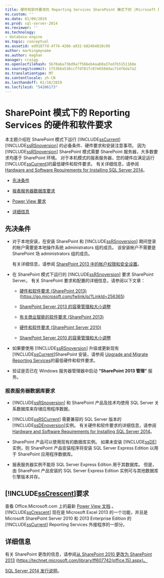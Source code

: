 ```yaml
---
title: 硬件和软件要求的 Reporting Services SharePoint 模式下的 |Microsoft Docs
ms.custom: ''
ms.date: 01/09/2019
ms.prod: sql-server-2014
ms.reviewer: ''
ms.technology:
- database-engine
ms.topic: conceptual
ms.assetid: ed91877d-4f74-4266-a932-b824b4810c99
author: markingmyname
ms.author: maghan
manager: craigg
ms.openlocfilehash: 5b70a6a736d9a7f566eb4aa60a37ed7b5151168e
ms.sourcegitcommit: 1f53b6a536ccffd701fc87e658ddac714f6da7a2
ms.translationtype: MT
ms.contentlocale: zh-CN
ms.lasthandoff: 01/10/2019
ms.locfileid: "54206173"
---
```

# <a name="hardware-and-software-requirements-for-reporting-services-in-sharepoint-mode"></a>SharePoint 模式下的 Reporting Services 的硬件和软件要求

  本主题介绍在 SharePoint 模式下运行 [!INCLUDE[ssCurrent](../../includes/sscurrent-md.md)] [!INCLUDE[ssRSnoversion](../../includes/ssrsnoversion-md.md)] 的必备条件、硬件要求和安装注意事项。 因为 [!INCLUDE[ssRSnoversion](../../includes/ssrsnoversion-md.md)] SharePoint 模式需要 SharePoint 服务器，大多数要求均基于 SharePoint 环境。 对于本机模式的报表服务器，您的硬件应满足运行 [!INCLUDE[ssCurrent](../../includes/sscurrent-md.md)]的最低硬件和软件要求。 有关详细信息，请参阅 [Hardware and Software Requirements for Installing SQL Server 2014](hardware-and-software-requirements-for-installing-sql-server.md)。  
  
-   [先决条件](#bkmk_prereq)  
  
-   [报表服务器数据库要求](#bkmk_report_server_database)  
  
-   [Power View 要求](#bkmk_powerview)  
  
-   [详细信息](#bkmk_more_information)  
  
##  <a name="bkmk_prereq"></a>先决条件  
  
-   对于本地安装，在安装 SharePoint 和 [!INCLUDE[ssRSnoversion](../../includes/ssrsnoversion-md.md)] 期间登录的帐户需要是本地操作系统 administrators 组的成员。 该安装帐户不需要是 SharePoint 场 administrators 组的成员。  
  
     有关详细信息，请参阅 [SharePoint 2013 中的帐户权限和安全设置](https://technet.microsoft.com/library/cc678863.aspx)。  
  
-   在 SharePoint 模式下运行的 [!INCLUDE[ssRSnoversion](../../includes/ssrsnoversion-md.md)] 要求 SharePoint Server。 有关 SharePoint 要求和配置的详细信息，请参阅以下文章：  
  
    -   [硬件和软件要求 (SharePoint 2013)](https://go.microsoft.com/fwlink/p/?LinkId=256365) (https://go.microsoft.com/fwlink/p/?LinkId=256365)  
  
    -   [SharePoint Server 2013 的容量管理和大小调整](https://technet.microsoft.com/library/cc261700.aspx)  
  
    -   [有关商业智能的软件要求 (SharePoint 2013)](https://go.microsoft.com/fwlink/p/?LinkId=256367)  
  
    -   [硬件和软件要求 (SharePoint Server 2010)](https://technet.microsoft.com/library/cc262485\(v=office.14\))  
  
    -   [SharePoint Server 2010 的容量管理和大小调整](https://technet.microsoft.com/library/cc261700.aspx\(v=office.14\))  
  
-   如果要使用 [!INCLUDE[ssRSnoversion](../../includes/ssrsnoversion-md.md)] 升级或更新现有 [!INCLUDE[ssCurrent](../../includes/sscurrent-md.md)]SharePoint 安装，请参阅 [Upgrade and Migrate Reporting Services](../../reporting-services/install-windows/upgrade-and-migrate-reporting-services.md)的最低硬件和软件要求。  
  
-   验证是否已在 Windows 服务器管理器中启动 **“SharePoint 2013 管理”** 服务。  
  
###  <a name="bkmk_report_server_database"></a>报表服务器数据库要求  
  
-   [!INCLUDE[ssRSnoversion](../../includes/ssrsnoversion-md.md)] 和 SharePoint 产品及技术均使用 SQL Server 关系数据库来存储应用程序数据。  
  
-   [!INCLUDE[ssRSCurrent](../../includes/ssrscurrent-md.md)] 需要兼容的 SQL Server 版本的 [!INCLUDE[ssDEnoversion](../../includes/ssdenoversion-md.md)]实例。 有关硬件和软件要求的详细信息，请参阅 [Hardware and Software Requirements for Installing SQL Server 2014](hardware-and-software-requirements-for-installing-sql-server.md)。  
  
-   SharePoint 产品可以使用现有的数据库实例。 如果未安装 [!INCLUDE[ssDE](../../includes/ssde-md.md)] 实例，则 SharePoint 产品安装程序将安装 SQL Server Express Edition 以用于 SharePoint 应用程序数据库。  
  
-   报表服务器实例不能将 SQL Server Express Edition 用于其数据库。 但是，由 SharePoint 产品安装的 SQL Server Express Edition 实例可与其他数据库引擎版本并存。  
  
##  <a name="bkmk_powerview"></a>[!INCLUDE[ssCrescent](../../includes/sscrescent-md.md)]要求

 查看 Office.Microsoft.com 上的最新 [Power View 文档](http://office.microsoft.com/excel-help/power-view-explore-visualize-and-present-your-data-HA102835634.aspx) 。 [!INCLUDE[ssCrescent](../../includes/sscrescent-md.md)] 现在是 Microsoft Excel 2013 的一个功能，并且是 Microsoft SharePoint Server 2010 和 2013 Enterprise Edition 的 [!INCLUDE[ssCurrent](../../includes/sscurrent-md.md)] Reporting Services 外接程序的一部分。  
  
##  <a name="bkmk_more_information"></a> 详细信息

 有关 SharePoint 更改的信息，请参阅[从 SharePoint 2010 更改为 SharePoint 2013](https://technet.microsoft.com/library/ff607742\(office.15\).aspx) (https://technet.microsoft.com/library/ff607742(office.15).aspx)。  
  
 [SQL Server 2014 发行说明](https://go.microsoft.com/fwlink/?LinkID=296445)。  
  
  
